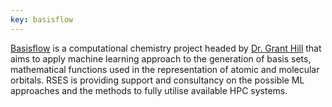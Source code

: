 ```yaml
---
key: basisflow
---
```


[Basisflow](https://gow.epsrc.ukri.org/NGBOViewGrant.aspx?GrantRef=EP/T027134/1) is a computational chemistry project headed by [Dr. Grant Hill](http://www.grant-hill.group.shef.ac.uk/) that aims to apply machine learning approach to the generation of basis sets, mathematical functions used in the representation of atomic and molecular orbitals. RSES is providing support and consultancy on the possible ML approaches and the methods to fully utilise available HPC systems. 
